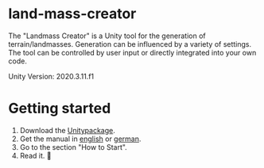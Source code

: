 # land-mass-creator
The "Landmass Creator" is a Unity tool for the generation of terrain/landmasses.
Generation can be influenced by a variety of settings. The tool can be controlled by
user input or directly integrated into your own code.

Unity Version: 2020.3.11.f1

# Getting started
1. Download the [Unitypackage](https://drive.google.com/file/d/13YPqrZJxHeECgMkS8l60YHwDWZIMYFjY/view).
2. Get the manual in [english](https://github.com/miru-dot/land-mass-creator/files/8502643/en-land-mass-creator-manual.pdf) or [german](https://github.com/miru-dot/land-mass-creator/files/8502642/de-land-mass-creator-manual.pdf).
3. Go to the section "How to Start".
4. Read it. 📖
